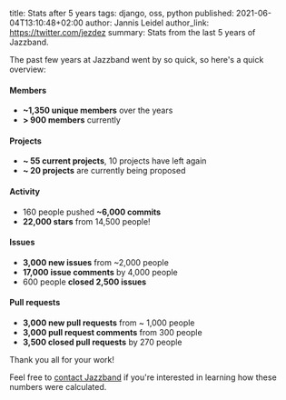 title: Stats after 5 years
tags: django, oss, python
published: 2021-06-04T13:10:48+02:00
author: Jannis Leidel
author_link: https://twitter.com/jezdez
summary: Stats from the last 5 years of Jazzband.

The past few years at Jazzband went by so quick, so here's a quick overview:

#### Members

- **~1,350 unique members** over the years
- **\> 900 members** currently

#### Projects

- **~ 55 current projects**, 10 projects have left again
- **~ 20 projects** are currently being proposed

#### Activity

- 160 people pushed **~6,000 commits**
- **22,000 stars** from 14,500 people!

#### Issues

- **3,000 new issues** from ~2,000 people
- **17,000 issue comments** by 4,000 people
- 600 people **closed 2,500 issues**

#### Pull requests

- **3,000 new pull requests** from ~ 1,000 people
- **3,000 pull request comments** from 300 people
- **3,500 closed pull requests** by 270 people

Thank you all for your work!

Feel free to [contact Jazzband](//about/contact) if you're interested
in learning how these numbers were calculated.
